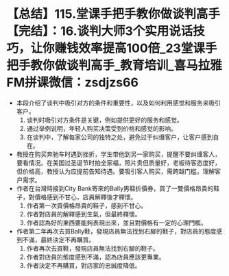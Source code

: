# 【总结】115.堂课手把手教你做谈判高手【完结】：16.谈判大师3个实用说话技巧，让你赚钱效率提高100倍_23堂课手把手教你做谈判高手_教育培训_喜马拉雅FM拼课微信：zsdjzs66

-   本段介绍了谈判中吸引对方的条件和重要性，以及如何利用感觉和服务来吸引客户。
    1.  谈判时吸引对方条件是关键，例如提供更好的服务和感觉。
    2.  通过举例说明，年轻人购买决策受到价格和感觉的影响。
    3.  在谈判中，了解每家公司的独特之处，避免过于纠缠客户，让客户感到自在。
-   教授在购买奔驰车时遇到挫折，学生带他到另一家购买，提醒不要纠缠客人，要看情况。在美国过圣诞节时拍全家福，照片贵但质量好，老板待客态度好，但价格高，教授认为应提前告知待遇。要吸引客人购买，需跨越门槛，理解客户需求。
-   作者在台灣時接到City Bank寄來的Bally男鞋折價券，買了一雙價格昂貴的鞋子，對價格感到不甘心，店員解釋後才釋懷。
    1.  作者第一次買價格昂貴的鞋子，感到不甘心。
    2.  作者對店員的解釋感到生氣，但最終釋懷。
    3.  作者認為好的東西要能夠表現出來，並且對價格有一定的心理門檻。
-   作者第二年再次去買Bally鞋，發現店員無法找到右腳的鞋子，對店員的態度感到不滿，最終決定不再購買。
    1.  作者再次去買鞋，發現店員無法找到右腳的鞋子。
    2.  作者對店員的態度感到不滿，認為店員應該更專業。
    3.  作者決定不再購買，對店家的忠誠度降低。